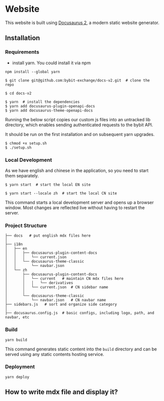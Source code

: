 # Website

This website is built using [Docusaurus 2](https://docusaurus.io/), a modern static website generator.

## Installation

### Requirements

* install yarn. You could install it via npm
```shell
npm install --global yarn
```

```
$ git clone git@github.com:bybit-exchange/docs-v2.git  # clone the repo
```

```
$ cd docs-v2
```

```
$ yarn  # install the dependencies
$ yarn add docusaurus-plugin-openapi-docs
$ yarn add docusaurus-theme-openapi-docs
```


Running the below script copies our custom js files into an untracked lib directory, which enables sending authenticated requests to the bybit API.

It should be run on the first installation and on subsequent yarn upgrades.
```
$ chmod +x setup.sh
$ ./setup.sh
```

### Local Development
As we have english and chinese in the application, so you need to start them separately.
```
$ yarn start  # start the local EN site
```
```
$ yarn start --locale zh  # start the local CN site
```

This command starts a local development server and opens up a browser window. Most changes are reflected live without having to restart the server.

### Project Structure
```shell
├── docs   # put english mdx files here
│
├── i18n  
│   ├── en
│   │   ├── docusaurus-plugin-content-docs
│   │   │   └── current.json
│   │   └── docusaurus-theme-classic
│   │       └── navbar.json
│   └── zh
│       ├── docusaurus-plugin-content-docs
│       │   └── current   # maintain CN mdx files here
│       │   │   └── derivatives
│       │   └── current.json  # CN sidebar name
│       │
│       └── docusaurus-theme-classic
│           └── navbar.json   # CN navbar name
├── sidebars.js   # sort and organize side category
│ 
├── docusaurus.config.js  # basic configs, including logo, path, and navbar, etc
```

### Build

```shell
yarn build
```

This command generates static content into the `build` directory and can be served using any static contents hosting service.

### Deployment

```shell
yarn deploy
```

## How to write mdx file and display it?


